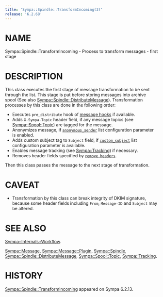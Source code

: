 ```yaml
---
title: 'Sympa::Spindle::TransformIncoming(3)'
release: '6.2.68'
---
```


# NAME

Sympa::Spindle::TransformIncoming -
Process to transform messages - first stage

# DESCRIPTION

This class executes the first stage of message transformation to be sent
through the list. This stage is put before storing messages into archive
spool (See also [Sympa::Spindle::DistributeMessage](./Sympa-Spindle-DistributeMessage.3.md)).
Transformation processes by this class are done in the following order:

- Executes `pre_distribute` hook of [message hooks](./Sympa-Message-Plugin.3.md)
if available.
- Adds `X-Sympa-Topic` header field, if any message topics
(see [Sympa::Spool::Topic](./Sympa-Spool-Topic.3.md)) are tagged for the message.
- Anonymizes message,
if [`anonymous_sender`](./list_config.5.md#anonymous_sender) list configuration
parameter is enabled.
- Adds custom subject tag to `Subject` field, if
[`custom_subject`](./list_config.5.md#custom_subject) list configuration
parameter is available.
- Enables message tracking (see [Sympa::Tracking](./Sympa-Tracking.3.md)) if necessary.
- Removes header fields specified by
[`remove_headers`](./list_config.5.md#remove_headers).

Then this class passes the message to the next stage of transformation.

# CAVEAT

- Transformation by this class can break integrity of DKIM signature,
because some header fields including `From`, `Message-ID` and `Subject` may
be altered.

# SEE ALSO

[Sympa::Internals::Workflow](./Sympa-Internals-Workflow.3.md).

[Sympa::Message](./Sympa-Message.3.md),
[Sympa::Message::Plugin](./Sympa-Message-Plugin.3.md),
[Sympa::Spindle](./Sympa-Spindle.3.md),
[Sympa::Spindle::DistributeMessage](./Sympa-Spindle-DistributeMessage.3.md),
[Sympa::Spool::Topic](./Sympa-Spool-Topic.3.md),
[Sympa::Tracking](./Sympa-Tracking.3.md).

# HISTORY

[Sympa::Spindle::TransformIncoming](./Sympa-Spindle-TransformIncoming.3.md) appeared on Sympa 6.2.13.
